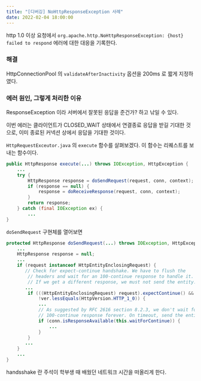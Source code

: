 ```yaml
---
title: "[디버깅] NoHttpResponseException 사례"
date: 2022-02-04 18:00:00
---
```


http 1.0 이상 요청에서 `org.apache.http.NoHttpResponseException: {host} failed to respond` 에러에 대한 대응을 기록한다.


### 해결

HttpConnectionPool 의 `validateAfterInactivity` 옵션을 200ms 로 짧게 지정하였다.

### 에러 원인, 그렇게 처리한 이유

ResponseException 이라 서버에서 잘못된 응답을 준건가? 하고 낚일 수 있다. 

이번 에러는 클라이언트가 CLOSED_WAIT 상태에서 연결종료 응답을 받길 기대한 것으로, 
이미 종료된 커넥션 상에서 응답을 기대한 것이다.

`HttpRequestExceutor.java` 의 `execute` 함수를 살펴보겠다. 이 함수는 리퀘스트를 보내는 함수이다.

```java
public HttpResponse execute(...) throws IOException, HttpException {
    ...
    try {
        HttpResponse response = doSendRequest(request, conn, context);
        if (response == null) {
            response = doReceiveResponse(request, conn, context);
        }
        return response;
    } catch (final IOException ex) {
        ...
}
```

`doSendRequest` 구현체를 열어보면

```java
protected HttpResponse doSendRequest(...) throws IOException, HttpException {
    ...
    HttpResponse response = null;
    ...
    if (request instanceof HttpEntityEnclosingRequest) {
       // Check for expect-continue handshake. We have to flush the
        // headers and wait for an 100-continue response to handle it.
        // If we get a different response, we must not send the entity.
       ...
        if (((HttpEntityEnclosingRequest) request).expectContinue() &&
            !ver.lessEquals(HttpVersion.HTTP_1_0)) {
            ...
            // As suggested by RFC 2616 section 8.2.3, we don't wait for a
            // 100-continue response forever. On timeout, send the entity.
            if (conn.isResponseAvailable(this.waitForContinue)) {
                ...
            }
        }
       ...
    }
    ...
}
```

handsshake 란 주석이 학부생 때 배웠던 네트워크 시간을 떠올리게 한다.

